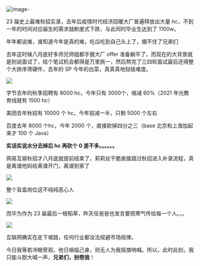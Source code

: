 ![image-](https://cs-wiki.oss-cn-shanghai.aliyuncs.com/img/image-20220903125125942.png)

23 届史上最难秋招实录，去年后疫情时代经济回暖大厂普遍释放出大量 hc，不到一年的时间对应届生的需求就断崖式下跌，与此同时毕业生达到了 1100w。


年年都说难，谁知道今年是真的难，吃瓜吃到自己头上了，绷不住了兄弟们



去年这时候八月底好多师兄师姐都手握大厂 offer 准备躺平了，而现在的大背景就是别说面试了，给个笔试机会都得是万里挑一，然后熬完了三四轮面试最后还得整个大排序筛硬件，去年的 SP 今年的白菜，真真真地狱级难度。

![](https://cs-wiki.oss-cn-shanghai.aliyuncs.com/img/image-20220903125139667.png)


字节去年的秋季招聘有 8000 hc，今年只有 3000个，缩减 60%（2021 年光教育线就有 1500 hc）

美团去年秋招有 10000 个 hc，今年锐减一半，只剩 5000 个左右 

百度去年 8000 个hc，今年 2000 个，直接砍掉四分之三（base 北京和上海加起来才 100 个 Java）

**实话实说水分去掉后 hc 再砍个 0 差不多。。。。。。**

网易互娱秋招才八月底就提前结束了，莉莉丝干脆直接跳过秋招进入补录流程，真是离谱他妈给离谱开门，离谱到家了

![](https://cs-wiki.oss-cn-shanghai.aliyuncs.com/img/image-20220903125149147.png)

整个盲盒岗位这不纯纯恶心人

![](https://cs-wiki.oss-cn-shanghai.aliyuncs.com/img/image-20220903125200246.png)


而华为作为 23 届最后一根稻草，昨天任爸爸也发言要把寒气传给每一个人。。。

![](https://cs-wiki.oss-cn-shanghai.aliyuncs.com/img/image-20220903125214031.png)

互联网确实在走下坡路，任何行业都没法规避市场规律。

今日我等若冷眼旁观，他日祸临己身，则无人为我摇旗呐喊。所以，此时此刻，我只能斗胆大喊一声，**兄弟们，别卷我**！